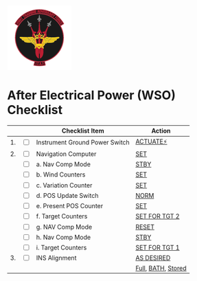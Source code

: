 ![JTAF Logo](../../../JTAF/img/Logo.png)

# **After Electrical Power (WSO) Checklist**

| | | Checklist Item | Action |
|-|-| ---------------| -------|
|1.|  <input type="checkbox">  | Instrument Ground Power Switch | [ACTUATE⚡](../../../cockpit/wso/right_console/wall.md#instrument-ground-power) |
|2.|  <input type="checkbox">  | Navigation Computer | [SET](../../../cockpit/wso/right_console/aft_section.md#navigation-panel) |
|  |  <input type="checkbox">  | a. Nav Comp Mode | [STBY](../../../cockpit/wso/right_console/aft_section.md#function-selector-knob) |
|  |  <input type="checkbox">  | b. Wind Counters | [SET](../../../cockpit/wso/right_console/aft_section.md#wind-control-knobs-and-counters) |
|  |  <input type="checkbox">  | c. Variation Counter | [SET](../../../cockpit/wso/right_console/aft_section.md#magnetic-variation-knob-and-counters) |
|  |  <input type="checkbox">  | d. POS Update Switch | [NORM](../../../cockpit/wso/right_console/aft_section.md#position-update-switch) |
|  |  <input type="checkbox">  | e. Present POS Counter | [SET](../../../cockpit/wso/right_console/aft_section.md#position-control-knobs-and-counters) |
|  |  <input type="checkbox">  | f. Target Counters | [SET FOR TGT 2](../../../cockpit/wso/right_console/aft_section.md#target-control-knobs-and-counters) |
|  |  <input type="checkbox">  | g. NAV Comp Mode | [RESET](../../../cockpit/wso/right_console/aft_section.md#function-selector-knob) |
|  |  <input type="checkbox">  | h. Nav Comp Mode | [STBY](../../../cockpit/wso/right_console/aft_section.md#function-selector-knob) |
|  |  <input type="checkbox">  | i. Target Counters | [SET FOR TGT 1](../../../cockpit/wso/right_console/aft_section.md#target-control-knobs-and-counters) |
|3.|  <input type="checkbox">  | INS Alignment | [AS DESIRED](../../../cockpit/wso/right_console/front_section.md#inertial-navigation-control-panel) |
|  |                           || [Full](./full_gyrocompass_alignment.md), [BATH](./ins_fast_bath_alignment.md), [Stored](./ins_stored_heading_alignment.md) |